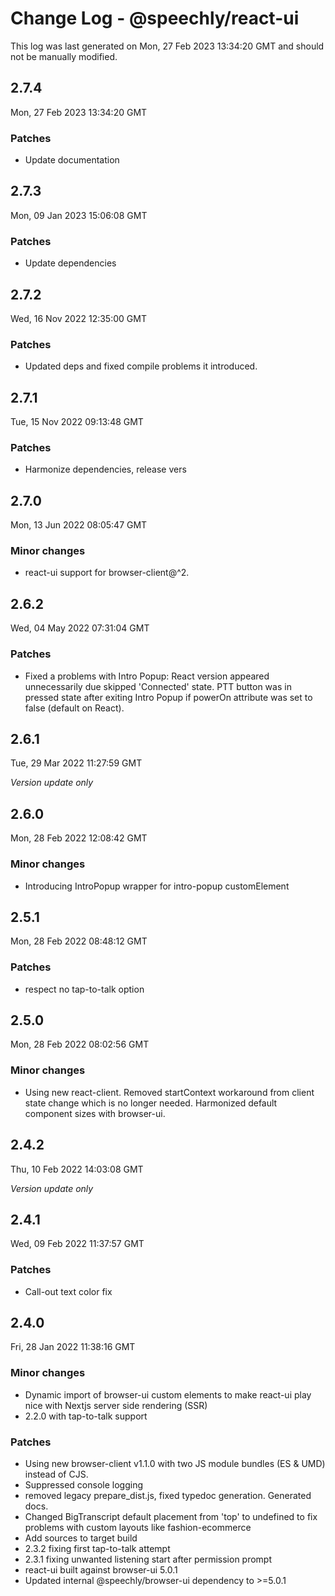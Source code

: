 # Change Log - @speechly/react-ui

This log was last generated on Mon, 27 Feb 2023 13:34:20 GMT and should not be manually modified.

## 2.7.4
Mon, 27 Feb 2023 13:34:20 GMT

### Patches

- Update documentation

## 2.7.3
Mon, 09 Jan 2023 15:06:08 GMT

### Patches

- Update dependencies

## 2.7.2
Wed, 16 Nov 2022 12:35:00 GMT

### Patches

- Updated deps and fixed compile problems it introduced.

## 2.7.1
Tue, 15 Nov 2022 09:13:48 GMT

### Patches

- Harmonize dependencies, release vers

## 2.7.0
Mon, 13 Jun 2022 08:05:47 GMT

### Minor changes

- react-ui support for browser-client@^2.

## 2.6.2
Wed, 04 May 2022 07:31:04 GMT

### Patches

- Fixed a problems with Intro Popup: React version appeared unnecessarily due skipped 'Connected' state. PTT button was in pressed state after exiting Intro Popup if powerOn attribute was set to false (default on React).

## 2.6.1
Tue, 29 Mar 2022 11:27:59 GMT

_Version update only_

## 2.6.0
Mon, 28 Feb 2022 12:08:42 GMT

### Minor changes

- Introducing IntroPopup wrapper for intro-popup customElement

## 2.5.1
Mon, 28 Feb 2022 08:48:12 GMT

### Patches

- respect no tap-to-talk option

## 2.5.0
Mon, 28 Feb 2022 08:02:56 GMT

### Minor changes

- Using new react-client. Removed startContext workaround from client state change which is no longer needed. Harmonized default component sizes with browser-ui.

## 2.4.2
Thu, 10 Feb 2022 14:03:08 GMT

_Version update only_

## 2.4.1
Wed, 09 Feb 2022 11:37:57 GMT

### Patches

- Call-out text color fix

## 2.4.0
Fri, 28 Jan 2022 11:38:16 GMT

### Minor changes

- Dynamic import of browser-ui custom elements to make react-ui play nice with Nextjs server side rendering (SSR)
- 2.2.0 with tap-to-talk support

### Patches

- Using new browser-client v1.1.0 with two JS module bundles (ES & UMD) instead of CJS.
- Suppressed console logging
- removed legacy prepare_dist.js, fixed typedoc generation. Generated docs.
- Changed BigTranscript default placement from 'top' to undefined to fix problems with custom layouts like fashion-ecommerce
- Add sources to target build
- 2.3.2 fixing first tap-to-talk attempt
- 2.3.1 fixing unwanted listening start after permission prompt
- react-ui built against browser-ui 5.0.1
- Updated internal @speechly/browser-ui dependency to >=5.0.1

